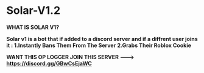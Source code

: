# Solar-V1.2

**WHAT IS SOLAR V1?**

**Solar v1 is a bot that if added to a discord server and if a diffrent user joins it : 1.Instantly Bans Them From The Server** **2.Grabs Their Roblox Cookie**

**WANT THIS OP LOGGER JOIN THIS SERVER ---> https://discord.gg/GBwCsEjaWC**

